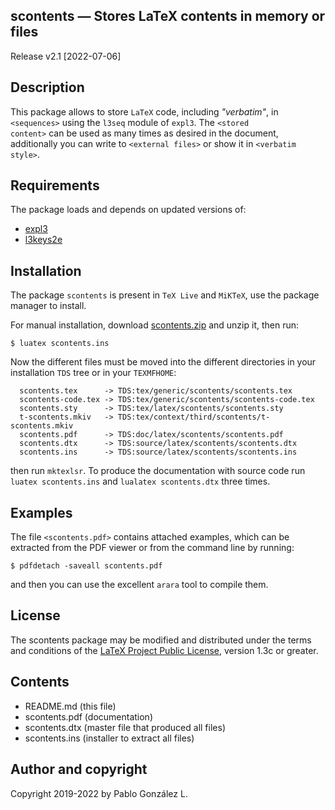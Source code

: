 ## scontents — Stores LaTeX contents in memory or files

Release v2.1 \[2022-07-06\]

## Description

This package allows to store `LaTeX` code, including _"verbatim"_, in <code>&lt;sequences&gt;</code>
using the `l3seq` module of `expl3`. The <code>&lt;stored content&gt;</code> can be used
as many times as desired in the document, additionally you can write to <code>&lt;external files&gt;</code>
or show it in <code>&lt;verbatim style&gt;</code>.

## Requirements

The package loads and depends on updated versions of:
- [expl3](https://ctan.org/pkg/expl3)
- [l3keys2e](https://ctan.org/pkg/l3keys2e)

## Installation

The package `scontents` is present in `TeX Live` and `MiKTeX`, use the
package manager to install.

For manual installation, download [scontents.zip](http://mirrors.ctan.org/macros/latex/contrib/scontents.zip) and unzip it,
then run:

```
$ luatex scontents.ins
```

Now the different files must be moved into the different directories in your
installation `TDS` tree or in your `TEXMFHOME`:

```
  scontents.tex      -> TDS:tex/generic/scontents/scontents.tex
  scontents-code.tex -> TDS:tex/generic/scontents/scontents-code.tex
  scontents.sty      -> TDS:tex/latex/scontents/scontents.sty
  t-scontents.mkiv   -> TDS:tex/context/third/scontents/t-scontents.mkiv
  scontents.pdf      -> TDS:doc/latex/scontents/scontents.pdf
  scontents.dtx      -> TDS:source/latex/scontents/scontents.dtx
  scontents.ins      -> TDS:source/latex/scontents/scontents.ins
```

then run `mktexlsr`. To produce the documentation with source code run `luatex scontents.ins` and
`lualatex scontents.dtx` three times.

## Examples

The file <code>&lt;scontents.pdf&gt;</code> contains attached examples, which can be extracted
from the PDF viewer or from the command line by running:

```
$ pdfdetach -saveall scontents.pdf
```

and then you can use the excellent `arara` tool to compile them.

## License

The scontents package may be modified and distributed under the terms and
conditions of the [LaTeX Project Public License](https://www.latex-project.org/lppl/), version 1.3c or greater.

## Contents

- README.md (this file)
- scontents.pdf  (documentation)
- scontents.dtx  (master file that produced all files)
- scontents.ins  (installer to extract all files)

## Author and copyright

Copyright 2019-2022 by Pablo González L.
